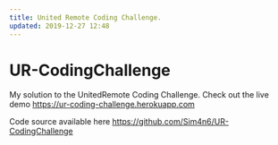 ```yaml
---
title: United Remote Coding Challenge.
updated: 2019-12-27 12:48
---
```


# UR-CodingChallenge

My solution to the UnitedRemote Coding Challenge. Check out the live demo <https://ur-coding-challenge.herokuapp.com>

Code source available here <https://github.com/Sim4n6/UR-CodingChallenge>
